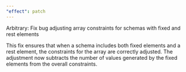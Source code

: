 ```yaml
---
"effect": patch
---
```


Arbitrary: Fix bug adjusting array constraints for schemas with fixed and rest elements

This fix ensures that when a schema includes both fixed elements and a rest element, the constraints for the array are correctly adjusted. The adjustment now subtracts the number of values generated by the fixed elements from the overall constraints.
